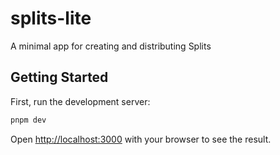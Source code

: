 # splits-lite
A minimal app for creating and distributing Splits

## Getting Started

First, run the development server:

```bash
pnpm dev
```

Open [http://localhost:3000](http://localhost:3000) with your browser to see the result.
